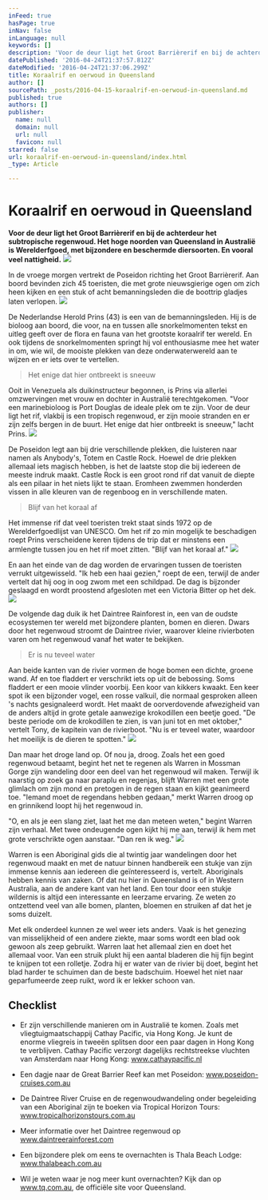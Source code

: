 ```yaml
---
inFeed: true
hasPage: true
inNav: false
inLanguage: null
keywords: []
description: 'Voor de deur ligt het Groot Barrièrerif en bij de achterdeur het subtropische regenwoud. Het hoge noorden van Queensland in Australië is Werelderfgoed, met bijzondere en beschermde diersoorten. En vooral veel nattigheid.'
datePublished: '2016-04-24T21:37:57.812Z'
dateModified: '2016-04-24T21:37:06.299Z'
title: Koraalrif en oerwoud in Queensland
author: []
sourcePath: _posts/2016-04-15-koraalrif-en-oerwoud-in-queensland.md
published: true
authors: []
publisher:
  name: null
  domain: null
  url: null
  favicon: null
starred: false
url: koraalrif-en-oerwoud-in-queensland/index.html
_type: Article

---
```

# Koraalrif en oerwoud in Queensland

**Voor de deur ligt het Groot Barrièrerif en bij de achterdeur het subtropische regenwoud. Het hoge noorden van Queensland in Australië is Werelderfgoed, met bijzondere en beschermde diersoorten. En vooral veel nattigheid.**
![](https://the-grid-user-content.s3-us-west-2.amazonaws.com/710820d5-d887-49eb-8247-573efdcf94d6.jpg)

In de vroege morgen vertrekt de Poseidon richting het Groot Barrièrerif. Aan boord bevinden zich 45 toeristen, die met grote nieuwsgierige ogen om zich heen kijken en een stuk of acht bemanningsleden die de boottrip gladjes laten verlopen.
![](https://the-grid-user-content.s3-us-west-2.amazonaws.com/cfb4087d-7c55-4c54-a394-1c16e3268bdd.jpg)

De Nederlandse Herold Prins (43) is een van de bemanningsleden. Hij is de bioloog aan boord, die voor, na en tussen alle snorkelmomenten tekst en uitleg geeft over de flora en fauna van het grootste koraalrif ter wereld. En ook tijdens de snorkelmomenten springt hij vol enthousiasme mee het water in om, wie wil, de mooiste plekken van deze onderwaterwereld aan te wijzen en er iets over te vertellen.

> Het enige dat hier ontbreekt is sneeuw

Ooit in Venezuela als duikinstructeur begonnen, is Prins via allerlei omzwervingen met vrouw en dochter in Australië terechtgekomen. "Voor een marinebioloog is Port Douglas de ideale plek om te zijn. Voor de deur ligt het rif, vlakbij is een tropisch regenwoud, er zijn mooie stranden en er zijn zelfs bergen in de buurt. Het enige dat hier ontbreekt is sneeuw," lacht Prins.
![](https://the-grid-user-content.s3-us-west-2.amazonaws.com/27623885-f4d9-405a-a2a4-6650a3d6aeb8.jpg)

De Poseidon legt aan bij drie verschillende plekken, die luisteren naar namen als Anybody's, Totem en Castle Rock. Hoewel de drie plekken allemaal iets magisch hebben, is het de laatste stop die bij iedereen de meeste indruk maakt. Castle Rock is een groot rond rif dat vanuit de diepte als een pilaar in het niets lijkt te staan. Eromheen zwemmen honderden vissen in alle kleuren van de regenboog en in verschillende maten.

> Blijf van het koraal af

Het immense rif dat veel toeristen trekt staat sinds 1972 op de Werelderfgoedlijst van UNESCO. Om het rif zo min mogelijk te beschadigen roept Prins verscheidene keren tijdens de trip dat er minstens een armlengte tussen jou en het rif moet zitten. "Blijf van het koraal af." ![](https://the-grid-user-content.s3-us-west-2.amazonaws.com/a7d359d1-f6f6-4f04-ad9f-58fa206c2801.jpg)

En aan het einde van de dag worden de ervaringen tussen de toeristen verrukt uitgewisseld. "Ik heb een haai gezien," roept de een, terwijl de ander vertelt dat hij oog in oog zwom met een schildpad. De dag is bijzonder geslaagd en wordt proostend afgesloten met een Victoria Bitter op het dek.
![](https://the-grid-user-content.s3-us-west-2.amazonaws.com/e2165d54-f569-40d6-981b-90def8d04da7.jpg)

De volgende dag duik ik het Daintree Rainforest in, een van de oudste ecosystemen ter wereld met bijzondere planten, bomen en dieren. Dwars door het regenwoud stroomt de Daintree rivier, waarover kleine rivierboten varen om het regenwoud vanaf het water te bekijken.

> Er is nu teveel water

Aan beide kanten van de rivier vormen de hoge bomen een dichte, groene wand. Af en toe fladdert er verschrikt iets op uit de bebossing. Soms fladdert er een mooie vlinder voorbij. Een koor van kikkers kwaakt. Een keer spot ik een bijzonder vogel, een rosse valkuil, die normaal gesproken alleen 's nachts gesignaleerd wordt. Het maakt de oorverdovende afwezigheid van de anders altijd in grote getale aanwezige krokodillen een beetje goed. "De beste periode om de krokodillen te zien, is van juni tot en met oktober," vertelt Tony, de kapitein van de rivierboot. "Nu is er teveel water, waardoor het moeilijk is de dieren te spotten."
![](https://the-grid-user-content.s3-us-west-2.amazonaws.com/21fb7851-d252-4e36-bfee-ca5505f0ef47.jpg)

Dan maar het droge land op. Of nou ja, droog. Zoals het een goed regenwoud betaamt, begint het net te regenen als Warren in Mossman Gorge zijn wandeling door een deel van het regenwoud wil maken. Terwijl ik naarstig op zoek ga naar paraplu en regenjas, blijft Warren met een grote glimlach om zijn mond en pretogen in de regen staan en kijkt geanimeerd toe. "Iemand moet de regendans hebben gedaan," merkt Warren droog op en grinnikend loopt hij het regenwoud in.

"O, en als je een slang ziet, laat het me dan meteen weten," begint Warren zijn verhaal. Met twee ondeugende ogen kijkt hij me aan, terwijl ik hem met grote verschrikte ogen aanstaar. "Dan ren ik weg."
![](https://the-grid-user-content.s3-us-west-2.amazonaws.com/e393f967-2a5d-40a9-823e-7b3319da3576.jpg)

Warren is een Aboriginal gids die al twintig jaar wandelingen door het regenwoud maakt en met de natuur binnen handbereik een stukje van zijn immense kennis aan iedereen die geïnteresseerd is, vertelt. Aboriginals hebben kennis van zaken. Of dat nu hier in Queensland is of in Western Australia, aan de andere kant van het land. Een tour door een stukje wildernis is altijd een interessante en leerzame ervaring. Ze weten zo ontzettend veel van alle bomen, planten, bloemen en struiken af dat het je soms duizelt.

Met elk onderdeel kunnen ze wel weer iets anders. Vaak is het genezing van misselijkheid of  een andere ziekte, maar soms wordt een blad ook gewoon als zeep gebruikt. Warren laat het allemaal zien en doet het allemaal voor. Van een struik plukt hij een aantal bladeren die hij fijn begint te knijpen tot een rolletje. Zodra hij er water van de rivier bij doet, begint het blad harder te schuimen dan de beste badschuim. Hoewel het niet naar geparfumeerde zeep ruikt, word ik er lekker schoon van.

## Checklist

* Er zijn verschillende manieren om in Australië te komen. Zoals met vliegtuigmaatschappij Cathay Pacific, via Hong Kong. Je kunt de enorme vliegreis in tweeën splitsen door een paar dagen in Hong Kong te verblijven. Cathay Pacific verzorgt dagelijks rechtstreekse vluchten van Amsterdam naar Hong Kong: www.cathaypacific.nl

* Een dagje naar de Great Barrier Reef kan met Poseidon: www.poseidon-cruises.com.au

* De Daintree River Cruise en de regenwoudwandeling onder begeleiding van een Aboriginal zijn te boeken via Tropical Horizon Tours: www.tropicalhorizonstours.com.au

* Meer informatie over het Daintree regenwoud op www.daintreerainforest.com 

* Een bijzondere plek om eens te overnachten is Thala Beach Lodge: www.thalabeach.com.au 

* Wil je weten waar je nog meer kunt overnachten? Kijk dan op www.tq.com.au, de officiële site voor Queensland.

**[][0][][1][][2][][3]**

[0]: http://www.cathaypacific.nl/
[1]: http://www.tropicalhorizonstours.com.au/
[2]: http://www.daintreerainforest.com/
[3]: http://www.thalabeach.com.au/